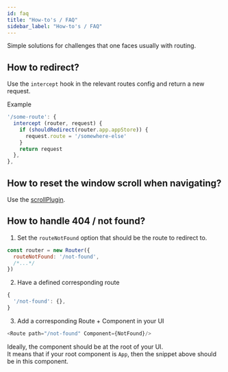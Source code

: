 ```yaml
---
id: faq
title: "How-to's / FAQ"
sidebar_label: "How-to's / FAQ"
---
```


Simple solutions for challenges that one faces usually with routing.

## How to redirect?
Use the `intercept` hook in the relevant routes config and return a new request.

Example

```js
'/some-route': {
  intercept (router, request) {
    if (shouldRedirect(router.app.appStore)) {
      request.route = '/somewhere-else'
    }
    return request
  },
},
```

## How to reset the window scroll when navigating?
Use the [scrollPlugin](https://github.com/AoDev/bard-router/tree/master/src/plugins).


## How to handle 404 / not found?
1. Set the `routeNotFound` option that should be the route to redirect to.
```js
const router = new Router({
  routeNotFound: '/not-found',
  /*...*/
})
```

2. Have a defined corresponding route
```js
{
  '/not-found': {},
}
```

3. Add a corresponding Route + Component in your UI
```js
<Route path="/not-found" Component={NotFound}/>
```

Ideally, the component should be at the root of your UI.  
It means that if your root component is `App`, then the snippet above should be in this component.
